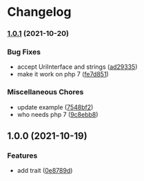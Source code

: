 # Changelog

### [1.0.1](https://www.github.com/brokeyourbike/resolve-uri/compare/v1.0.0...v1.0.1) (2021-10-20)


### Bug Fixes

* accept UriInterface and strings ([ad29335](https://www.github.com/brokeyourbike/resolve-uri/commit/ad29335e336f63dde607c939e59b45f04e442d45))
* make it work on php 7 ([fe7d851](https://www.github.com/brokeyourbike/resolve-uri/commit/fe7d85134b3b4ae8dc66c8b2b1e6d05edf57b873))


### Miscellaneous Chores

* update example ([7548bf2](https://www.github.com/brokeyourbike/resolve-uri/commit/7548bf2ce37f8d8dd699dacb5416c4e2f64349f2))
* who needs php 7 ([9c8ebb8](https://www.github.com/brokeyourbike/resolve-uri/commit/9c8ebb88b46fa28730b79fcac1a3040fdc01d604))

## 1.0.0 (2021-10-19)


### Features

* add trait ([0e8789d](https://www.github.com/brokeyourbike/resolve-uri/commit/0e8789d4599ff5a383e6bc7eb2e69be2e88f405a))
